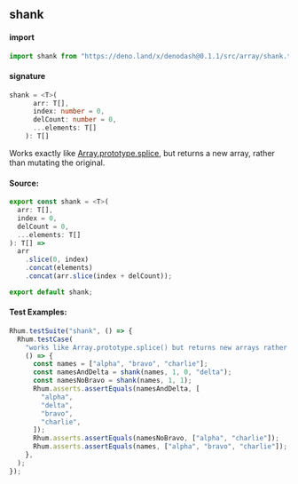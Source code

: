 ## shank

#### import

```typescript
import shank from "https://deno.land/x/denodash@0.1.1/src/array/shank.ts";
```

#### signature

```typescript
shank = <T>(
      arr: T[],
      index: number = 0,
      delCount: number = 0,
      ...elements: T[]
    ): T[]
```

Works exactly like
[Array.prototype.splice](https://developer.mozilla.org/en-US/docs/Web/JavaScript/Reference/Global_Objects/Array/splice),
but returns a new array, rather than mutating the original.

#### Source:

```typescript
export const shank = <T>(
  arr: T[],
  index = 0,
  delCount = 0,
  ...elements: T[]
): T[] =>
  arr
    .slice(0, index)
    .concat(elements)
    .concat(arr.slice(index + delCount));

export default shank;
```

#### Test Examples:

```typescript
Rhum.testSuite("shank", () => {
  Rhum.testCase(
    "works like Array.prototype.splice() but returns new arrays rather than mutating existing ones.",
    () => {
      const names = ["alpha", "bravo", "charlie"];
      const namesAndDelta = shank(names, 1, 0, "delta");
      const namesNoBravo = shank(names, 1, 1);
      Rhum.asserts.assertEquals(namesAndDelta, [
        "alpha",
        "delta",
        "bravo",
        "charlie",
      ]);
      Rhum.asserts.assertEquals(namesNoBravo, ["alpha", "charlie"]);
      Rhum.asserts.assertEquals(names, ["alpha", "bravo", "charlie"]);
    },
  );
});
```
